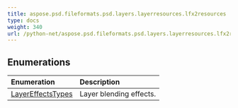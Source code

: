```yaml
---
title: aspose.psd.fileformats.psd.layers.layerresources.lfx2resources
type: docs
weight: 340
url: /python-net/aspose.psd.fileformats.psd.layers.layerresources.lfx2resources/
---
```





## **Enumerations**
| **Enumeration** | **Description** |
| :- | :- |
| [LayerEffectsTypes](/psd/python-net/aspose.psd.fileformats.psd.layers.layerresources.lfx2resources/layereffectstypes/) | Layer blending effects. |
